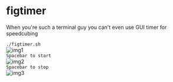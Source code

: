 # figtimer
When you're such a terminal guy you can't even use GUI timer for speedcubing

`./figtimer.sh`  
![img1](https://pp.userapi.com/c638516/v638516313/463e4/sV5iquX9c-A.jpg)  
`Spacebar to start`  
![img2](https://pp.userapi.com/c638516/v638516313/463eb/Oy7B6yCJ3oo.jpg)  
`Spacebar to stop`  
![img3](https://pp.userapi.com/c638516/v638516313/463f2/JkVgOn-Gp3k.jpg)  

